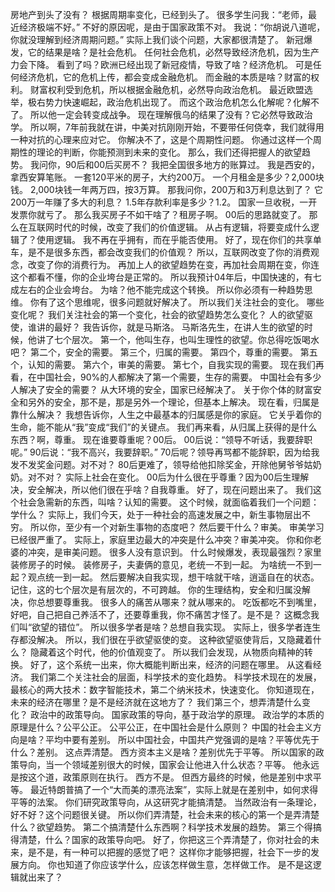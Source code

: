 房地产到头了没有？
根据周期率变化，已经到头了。
很多学生问我：“老师，最近经济极端不好。”
不好的原因呢，是由于国家政策不对。
我说：“你胡说八道呢，你就没理解到经济周期问题。”
实际上我们谈个问题，大家都很清楚了。
新冠爆发，它的结果是啥？是社会危机。
任何社会危机，必然导致经济危机，因为生产力会下降。
看到了吗？欧洲已经出现了新冠疫情，导致了啥？经济危机。
可是任何经济危机，它的危机上传，都会变成金融危机。
而金融的本质是啥？财富的权利。
财富权利受到危机，所以根据金融危机，必然导向政治危机。
最近欧盟选举，极右势力快速崛起，政治危机出现了。
而这个政治危机怎么化解呢？化解不了。
所以他一定会转变成战争。
现在理解俄乌的结果了没有？它必然导致政治学。
所以啊，7年前我就在讲，中美对抗刚刚开始，不要带任何侥幸，我们就得用一种对抗的心理来应对它。
你解决不了，这是个周期性问题。
你通过这样一个周期性的理论的判断，你能预测到未来的变化。
那么，我们还得把握人的欲望趋势。
我问你，90后和00后买房不？
我把全国很多地方的账算过。
我是西安的，拿西安算笔账。
一套120平米的房子，大约200万。
一个月租金是多少？2,000块钱。
2,000块钱一年两万四，按3万算。
那我问你，200万和3万利息达到了？
它200万一年赚了多大的利息？
1.5年存款利率是多少？1.2。
国家一旦收税，一开发票你就亏了。
那么我买房子不如干啥了？租房子啊。
00后的思路就变了。
那么在互联网时代的时候，改变了我们的价值逻辑。
从占有逻辑，将要变成什么逻辑了？使用逻辑。
我不再在乎拥有，而在乎能否使用。
好了，现在你们的共享单车，是不是很多东西，都会改变我们的价值观？
所以，互联网改变了你的消费观念，改变了你的消费行为。
再加上人的欲望趋势在变，再加社会周期在变，你连这个都看不懂，你的企业垮台是正常的。
所以我预计04年后，中国快速的，有七成左右的企业会垮台。
为啥？他不能完成这个转换。
所以你必须有一种趋势思维。
你有了这个思维呢，很多问题就好解决了。
所以我们关注社会的变化。
哪些变化呢？
我们关注社会的第一个变化，社会的欲望趋势怎么变化？
人的欲望驱使，谁讲的最好？
我告诉你，就是马斯洛。
马斯洛先生，在讲人生的欲望的时候，他讲了七个层次。
第一个，他叫生存，也叫生理性的欲望。你总得吃饭喝水吧？
第二个，安全的需要。
第三个，归属的需要。
第四个，尊重的需要。
第五个，认知的需要。
第六个，审美的需要。
第七个，自我实现的需要。
现在我们再看，在中国社会，90%的人都解决了第一个需要，生存的需要。
中国社会有多少人解决了安全的需要？
从大环境的安全，国家已经解决了。
关于你个体的财富安全和另外的安全，那不是，那是另外一个理论，但基本上解决。
现在看，归属是靠什么解决？
我想告诉你，人生之中最基本的归属感是你的家庭。
它关乎着你的生命，能不能从“我”变成“我们”的关键点。
我们再来看，从归属上获得的是什么东西？啊，尊重。
现在谁要尊重呢？00后。
00后说：“领导不听话，我要辞职呢。”
90后说：“我不高兴，我要辞职。”
70后呢？领导再骂都不能辞职，因为给我发不发奖金问题。对不对？
80后更难了，领导给他扣除奖金，开除他舅爷爷姑奶奶。对不对？
实际上社会在变化。
00后为什么很在乎尊重？因为00后生理解决，安全解决，所以他们很在乎啥？自我尊重。
好了，现在问题出来了。
我们这个社会急需新的东西，叫啥？认知的需要。
这个时候，就面临着我们一个问题：学什么？
实际上，我们今天，处于一种社会的高速发展之中，新生事物层出不穷。
所以你，至少有一个对新生事物的态度吧？
然后要干什么？审美。
审美学习已经很严重了。
实际上，家庭里边最大的冲突是什么冲突？审美冲突。
你和你老婆的冲突，是审美问题。
很多人没有意识到。
什么时候爆发，表现最强烈？家里装修房子的时候。
装修房子，夫妻俩的意见，老统一不到一起。
为啥统一不到一起？观点统一到一起。
然后要解决自我实现，想干啥就干啥，逍遥自在的状态。
记住，这的七个层次是有层次的，不可跨越。
你的生理结构，安全和归属没解决，你总想要尊重我。
很多人的痛苦从哪来？就从哪来的。
吃饭都吃不到嘴里，好吧，自己把自己养活不了，还要尊重我，你不痛苦才怪了。是不是？
这概念我们叫“欲望的错位”。
所以很多学者是啥？总想自我实现。
实际上，很多学者连生存都没解决。
所以，我们很在乎欲望驱使的变。
这种欲望驱使背后，又隐藏着什么？
隐藏着这个时代，他的价值观变了。
所以我们会发现，从物质向精神的转换。
好了，这个系统一出来，你大概能判断出来，经济的问题在哪里。
从这看经济。
我们第二个关注社会的层面，科学技术的变化趋势。
科学技术现在的发展，最核心的两大技术：数字智能技术，第二个纳米技术，快速变化。
你知道现在，未来的经济在哪里？是不是经济就在这地方了？
我们第三个，想弄清楚什么变化？
政治中的政策导向。
国家政策的导向，基于政治学的原理。
政治学的本质的原理是什么？公平公正。
公平公正，在中国社会是什么原则？
中国的社会主义方向是啥？平均中要有差别。
所以中国社会，中国共产党强调的是啥？平等优先于什么？差别。
这点弄清楚。
西方资本主义是啥？差别优先于平等。
所以国家的政策导向，当一个领域差别很大的时候，国家会让他进入什么状态？平等。
他永远是按这个道，政策原则在执行。
西方不是。
但西方最终的时候，他是差别中求平等。
最近特朗普搞了一个“大而美的漂亮法案”，实际上就是在差别中，如何求得平等的法案。
你们研究政策导向，从这研究才能搞清楚。
当然政治有一条理论，好不好？这个问题很关键。
所以你们弄清楚，社会未来的核心的第一个是弄清楚什么？欲望趋势。
第二个搞清楚什么东西啊？科学技术发展的趋势。
第三个得搞得清楚，什么？国家的政策导向吧。
好了，你把这三个弄清楚了，你对社会的未来，是不是，有一种可以把握的感觉了吧？
这样你才能够把握，社会下一步的发展方向。
你也知道了你应该学什么，应该怎样做生意，怎样做工作。
是不是这逻辑就出来了？